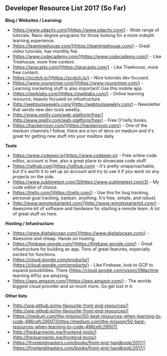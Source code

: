 ## Developer Resource List 2017 (So Far)

**Blog / Websites / Learning:**
- [https://www.udacity.com/](https://www.udacity.com/) - Wide range of tutorials. Nano degree programs for those looking for a more indepth learning experience. 
- [https://teamtreehouse.com/](https://teamtreehouse.com/) – Great video tutorials, has monthly fee.
- [https://www.codecademy.com/](https://www.codecademy.com/) - Like Treehouse, more free content.
- [https://laracasts.com/](https://laracasts.com/) - Like Treehouse, more free content.
- [https://scotch.io/](https://scotch.io/) – Nice tutorials dev focused.
- [https://www.yourprimer.com/](https://www.yourprimer.com/) - Learning marketing stuff is also important! Use this mobile app. 
- [https://qwiklabs.com/](https://qwiklabs.com/) - Online learning resource, heavily focused on infustructure. 
- [http://webtoolsweekly.com/](http://webtoolsweekly.com/) – Newsletter that sends new dev tools weekly.
- [http://www.oreilly.com/web-platform/free/](http://www.oreilly.com/web-platform/free/) - Free O&#39;rielly books.
- [https://hackernoon.com/](https://hackernoon.com/) - One of the medium channels I follow, there are a ton of devs on medium and it&#39;s great for getting new stuff into your mailbox daily.

**Tools**
- [https://www.codepen.io](https://www.codepen.io) - Free online code editor, account is free, also a great place to showcase code stuff.
- [https://github.com](https://github.com)  - It&#39;s pretty unapproachable, but it&#39;s worth it to set up an account and try to use it if you work on any projects on the side.
- [https://www.sublimetext.com/3](https://www.sublimetext.com/3) - My code editor of choice.
- [https://trello.com/](https://trello.com/) - Use this for bug tracking, personal goal tracking, kanban, anything. It's free, simple, and robust. 
- [http://www.remotestarterkit.com/](http://www.remotestarterkit.com/) - Awesome kit of software and hardware for starting a remote team. A lot of great stuff on here.

**Hosting / Infustructure**
- [https://www.digitalocean.com/](https://www.digitalocean.com/) - Awesome and cheap. Hands on hosting.
- [https://firebase.google.com/](https://firebase.google.com/) - Great infustructure for building an app. Tons of great features, especially excited for functions. 
- [https://cloud.google.com/products/](https://cloud.google.com/products/) - Like Firebase, look to GCP to expand possibilities. There [https://cloud.google.com/vision/](Machine learning APIs) are amazing.
- [https://aws.amazon.com/](https://aws.amazon.com/) - The worlds biggest cloud provider and so much more. Go get lost in it. 

**Other lists**
- [http://xop.github.io/my-favourite-front-end-resources/](http://xop.github.io/my-favourite-front-end-resources/)
- [https://medium.com/the-mission/50-best-resources-when-learning-to-code-496cefc29507](https://medium.com/the-mission/50-best-resources-when-learning-to-code-496cefc29507)
- [http://fredsarmento.me/frontend-tools/](http://fredsarmento.me/frontend-tools/)
- [https://frontendmasters.com/books/front-end-handbook/2017/](https://frontendmasters.com/books/front-end-handbook/2017/)